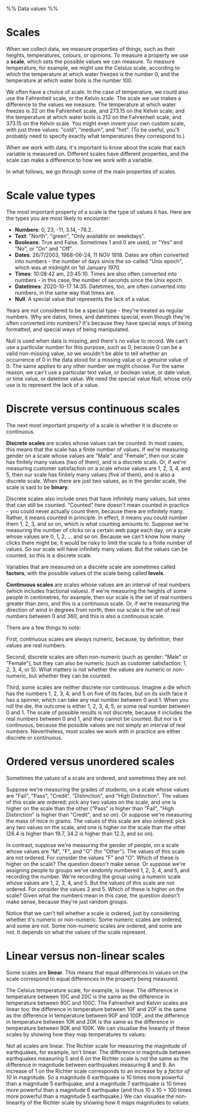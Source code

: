 %% Data values %%

# Scales

When we collect data, we measure properties of things, such as their heights, temperatures, colours, or opinions. To measure a property we use a **scale**, which sets the possible values we can measure. To measure temperature, for example, we might use the Celsius scale, according to which the temperature at which water freezes is the number 0, and the temperature at which water boils is the number 100.

We often have a choice of scale. In the case of temperature, we could also use the Fahrenheit scale, or the Kelvin scale. The scale we use makes a difference to the values we measure. The temperature at which water freezes is 32 on the Fahrenheit scale, and 273.15 on the Kelvin scale, and the temperature at which water boils is 212 on the Fahrenheit scale, and 373.15 on the Kelvin scale. You might even invent your own custom scale, with just three values: "cold", "medium", and "hot". (To be useful, you'll probably need to specify exactly what temperatures they correspond to.)

When we work with data, it's important to know about the scale that each variable is measured on. Different scales have different properties, and the scale can make a difference to how we work with a variable.

In what follows, we go through some of the main properties of scales.

# Scale value types

The most important property of a scale is the type of values it has. Here are the types you are most likely to encounter: 

- **Numbers**: 0, 23, -11, 3.14, -78.2.
- **Text**: "North", "green", "Only available on weekdays".
- **Booleans**: True and False. Sometimes 1 and 0 are used, or "Yes" and "No", or "On" and "Off".
- **Dates**: 26/7/2003, 1968-06-24, 11 NOV 1918. Dates are often converted into numbers - the number of days since the so-called "Unix epoch", which was at midnight on 1st January 1970.
- **Times**: 10:08:42 am, 23:45:10. Times are also often converted into numbers - in this case, the number of seconds since the Unix epoch.
- **Datetimes**: 2020-10-17 14:35. Datetimes, too, are often converted into numbers, in the same way that times are.
- **Null**. A special value that represents the lack of a value.

Years are not considered to be a special type - they're treated as regular numbers. Why are dates, times, and datetimes special, even though they're often converted into numbers? It's because they have special ways of being formatted, and special ways of being manipulated.

Null is used when data is missing, and there's no value to record. We can't use a particular number for this purpose, such as 0, because 0 can be a valid non-missing value, so we wouldn't be able to tell whether an occurrence of 0 in the data stood for a missing value or a genuine value of 0. The same applies to any other number we might choose. For the same reason, we can't use a particular text value, or boolean value, or date value, or time value, or datetime value. We need the special value Null, whose only use is to represent the lack of a value.

# Discrete versus continuous scales

The next most important property of a scale is whether it is discrete or continuous.

**Discrete scales** are scales whose values can be counted. In most cases, this means that the scale has a finite number of values. If we're measuring gender on a scale whose values are "Male" and "Female", then our scale has finitely many values (two of them), and is a discrete scale. Or, if we're measuring customer satisfaction on a scale whose values are 1, 2, 3, 4, and 5, then our scale has finitely many values (five of them), and is also a discrete scale. When there are just two values, as in the gender scale, the scale is said to be **binary**.

Discrete scales also include ones that have infinitely many values, but ones that can still be counted. "Counted" here doesn't mean counted in practice - you could never actually count them, because there are infinitely many. Rather, it means counted in principle. In effect, it means you could number them 1, 2, 3, and so on, which is what counting amounts to. Suppose we're measuring the number of clicks on a certain web page each day, on a scale whose values are 0, 1, 2, ... and so on. Because we can't know how many clicks there might be, it would be risky to limit the scale to a finite number of values. So our scale will have infinitely many values. But the values can be counted, so this is a discrete scale.  

Variables that are measured on a discrete scale are sometimes called **factors**, with the possible values of the scale being called **levels**.

**Continuous scales** are scales whose values are an interval of real numbers (which includes fractional values). If we're measuring the heights of some people in centimetres, for example, then our scale is the set of real numbers greater than zero, and this is a continuous scale. Or, if we're measuring the direction of wind in degrees from north, then our scale is the set of real numbers between 0 and 360, and this is also a continuous scale.

There are a few things to note:

First, continuous scales are always numeric, because, by definition, their values are real numbers.

Second, discrete scales are often non-numeric (such as gender: "Male" or "Female"), but they can also be numeric (such as customer satisfaction: 1, 2, 3, 4, or 5). What matters is not whether the values are numeric or non-numeric, but whether they can be counted. 

Third, some scales are neither discrete nor continuous. Imagine a die which has the numbers 1, 2, 3, 4, and 5 on five of its faces, but on its sixth face it has a spinner, which can take any real number between 0 and 1. When you roll the die, the outcome is either 1, 2, 3, 4, 5, or some real number between 0 and 1. The scale of possible results is not discrete, because it includes the real numbers between 0 and 1, and they cannot be counted. But nor is it continuous, because the possible values are not simply an interval of real numbers. Nevertheless, most scales we work with in practice are either discrete or continuous.

# Ordered versus unordered scales

Sometimes the values of a scale are ordered, and sometimes they are not.

Suppose we're measuring the grades of students, on a scale whose values are "Fail", "Pass", "Credit", "Distinction", and "High Distinction". The values of this scale are ordered: pick any two values on the scale, and one is higher on the scale than the other ("Pass" is higher than "Fail", "High Distinction" is higher than "Credit", and so on). Or suppose we're measuring the mass of mice in grams. The values of this scale are also ordered: pick any two values on the scale, and one is higher on the scale than the other (26.4 is higher than 19.7, 34.2 is higher than 12.3, and so on).

In contrast, suppose we're measuring the gender of people, on a scale whose values are "M", "F", and "O" (for "Other"). The values of this scale are not ordered. For consider the values "F" and "O". Which of these is higher on the scale? The question doesn't make sense. Or suppose we're assigning people to groups we've randomly numbered 1, 2, 3, 4, and 5, and recording the number. We're recording the group using a numeric scale whose values are 1, 2, 3, 4, and 5. But the values of this scale are not ordered. For consider the values 2 and 5. Which of these is higher on the scale? Given what the numbers mean in this case, the question doesn't make sense, because they're just random groups.

Notice that we can't tell whether a scale is ordered, just by considering whether it's numeric or non-numeric. Some numeric scales are ordered, and some are not. Some non-numeric scales are ordered, and some are not. It depends on what the values of the scale represent.

# Linear versus non-linear scales

Some scales are **linear**. This means that equal differences in values on the scale correspond to equal differences in the property being measured.

The Celsius temperature scale, for example, is linear. The difference in temperature between 10C and 20C is the same as the difference in temperature between 90C and 100C. The Fahrenheit and Kelvin scales are linear too: the difference in temperature between 10F and 20F is the same as the difference in temperature between 90F and 100F, and the difference in temperature between 10K and 20K is the same as the difference in temperature between 90K and 100K. We can visualise the linearity of these scales by showing how they map temperatures to values:

<div id="linear"></div>
<script>
  Highcharts.chart("linear", {
    chart: {type: "line", height: 600},
  	title: {text: "The Celsius, Fahrenheit, and Kelvin scales are linear"},
  	xAxis: {title: {text: "Temperature"}, labels: {enabled: false}, tickWidth: 0, plotLines: [{value: 0, label: {text: "Absolute zero", rotation: 0, align: "left"}}, {value: 273.15, label: {text: "Water freezes", rotation: 0, align: "center"}}, {value: 373.15, label: {text: "Water boils", rotation: 0, align: "right"}}]},
  	yAxis: {min: -500, visible: false},
  	plotOptions: {series: {dataLabels: {enabled: true}, marker: {symbol: "circle"}}},
  	series: [{
  	  name: "Celsius",
  	  dataLabels: {format: "{point.y}C"},
  		data: [[0,-273.15],[273.15,0],[373.15,100]],
  	},{
  	  name: "Fahrenheit",
  	  dataLabels: {format: "{point.y}F"},
  	  data: [[0,-459.67],[273.15,32],[373.15,212]],
  	},{
  	  name: "Kelvin",
  	  dataLabels: {format: "{point.y}K"},
  	  data: [[0,0],[273.15,273.15],[373.15,373.15]],
  	}]
  });
</script>

Not all scales are linear. The Richter scale for measuring the magnitude of earthquakes, for example, isn't linear. The difference in magnitude between earthquakes measuring 5 and 6 on the Richter scale is not the same as the difference in magnitude between earthquakes measuring 8 and 9. An increase of 1 on the Richter scale corresponds to an increase by a *factor of 10* in magnitude. So a magnitude 6 earthquake is 10 times more powerful than a magnitude 5 earthquake, and a magnitude 7 earthquake is 10 times more powerful than a magnitude 6 earthquake (and thus 10 x 10 = 100 times more powerful than a magnitude 5 earthquake.) We can visualise the non-linearity of the Richter scale by showing how it maps magnitudes to values:

<div id="richter"></div>
<script>
  data = [];
  for (let x = 1; x <= 10; x = x + 0.1) data.push([x**10, x]);
  Highcharts.chart("richter", {
    chart: {type: "line"},
  	title: {text: "The Richter scale is not linear"},
  	xAxis: {title: {text: "Magnitude of earthquake"}, labels: {enabled: false}, tickWidth: 0},
  	yAxis: {min: 1, max: 10, tickInterval: 1, title: {text: "Value on the Richter scale"}},
  	legend: {enabled: false},
  	series: [{data: data}],
  });
</script>